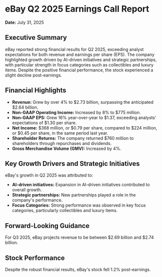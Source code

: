 # eBay Q2 2025 Earnings Call Report

**Date:** July 31, 2025

## Executive Summary

eBay reported strong financial results for Q2 2025, exceeding analyst expectations for both revenue and earnings per share (EPS). The company highlighted growth driven by AI-driven initiatives and strategic partnerships, with particular strength in focus categories such as collectibles and luxury items. Despite the positive financial performance, the stock experienced a slight decline post-earnings.

## Financial Highlights

*   **Revenue:** Grew by over 4% to $2.73 billion, surpassing the anticipated $2.64 billion.
*   **Non-GAAP Operating Income:** Increased by 8% to $775 million.
*   **Non-GAAP EPS:** Grew 16% year-over-year to $1.37, exceeding analysts' expectations of $1.30 per share.
*   **Net Income:** $368 million, or $0.79 per share, compared to $224 million, or $0.45 per share, in the same period last year.
*   **Shareholder Returns:** The company returned $760 million to shareholders through repurchases and dividends.
*   **Gross Merchandise Volume (GMV):** Increased by 4%.

## Key Growth Drivers and Strategic Initiatives

eBay's growth in Q2 2025 was attributed to:

*   **AI-driven initiatives:** Expansion in AI-driven initiatives contributed to overall growth.
*   **Strategic partnerships:** New partnerships played a role in the company's performance.
*   **Focus Categories:** Strong performance was observed in key focus categories, particularly collectibles and luxury items.

## Forward-Looking Guidance

For Q3 2025, eBay projects revenue to be between $2.69 billion and $2.74 billion.

## Stock Performance

Despite the robust financial results, eBay's stock fell 1.2% post-earnings.